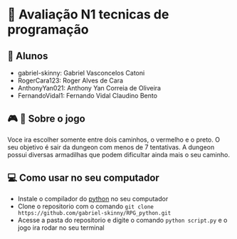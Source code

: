 # :memo: Avaliação N1 tecnicas de programação 

## :bust_in_silhouette: Alunos
  
  - gabriel-skinny: Gabriel Vasconcelos Catoni
  - RogerCara123: Roger Alves de Cara
  - AnthonyYan021: Anthony Yan Correia de Oliveira
  - FernandoVidal1: Fernando Vidal Claudino Bento

## :video_game: :pencil: Sobre o jogo

  Voce ira escolher somente entre dois caminhos, o vermelho e o preto. O seu objetivo é sair da dungeon com menos de 7 tentativas. A dungeon possui diversas armadilhas que podem dificultar ainda mais o seu caminho. 
  
## :computer: Como usar no seu computador

  - Instale o compilador do [python](https://www.python.org/downloads/) no seu computador
  - Clone o repositorio com o comando `git clone https://github.com/gabriel-skinny/RPG_python.git`
  - Acesse a pasta do repositorio e digite o comando `python script.py` e o jogo ira rodar no seu terminal 
  
    
